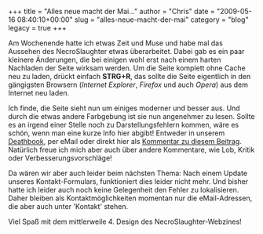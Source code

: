 +++
title = "Alles neue macht der Mai..."
author = "Chris"
date = "2009-05-16 08:40:10+00:00"
slug = "alles-neue-macht-der-mai"
category = "blog"
legacy = true
+++

Am Wochenende hatte ich etwas Zeit und Muse und habe mal das Aussehen des NecroSlaughter etwas überarbeitet. Dabei gab es ein paar kleinere Änderungen, die bei einigen wohl erst nach einem harten Nachladen der Seite wirksam werden. Um die Seite komplett ohne Cache neu zu laden, drückt einfach **STRG+R**, das sollte die Seite eigentlich in den gängigsten Browsern (_Internet Explorer_, _Firefox_ und auch _Opera_) aus dem Internet neu laden.

Ich finde, die Seite sieht nun um einiges moderner und besser aus. Und durch die etwas andere Farbgebung ist sie nun angenehmer zu lesen.
Sollte es an irgend einer Stelle noch zu Darstellungsfehlern kommen, wäre es schön, wenn man eine kurze Info hier abgibt! Entweder in unserem <a href="http://necroslaughter.de/deathbook/">Deathbook</a>, per eMail oder direkt hier als <a href="http://necroslaughter.de/2009/05/alles-neue-macht-der-mai/">Kommentar zu diesem Beitrag</a>. Natürlich freue ich mich aber auch über andere Kommentare, wie Lob, Kritik oder Verbesserungsvorschläge!

Da wären wir aber auch leider beim nächsten Thema: Nach einem Update unseres Kontakt-Formulars, funktioniert dies leider nicht mehr. Und bisher hatte ich leider auch noch keine Gelegenheit den Fehler zu lokalisieren. Daher bleiben als Kontaktmöglichkeiten momentan nur die eMail-Adressen, die aber auch unter 'Kontakt' stehen.

Viel Spaß mit dem mittlerweile 4. Design des NecroSlaughter-Webzines!
